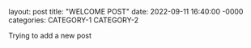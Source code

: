 layout: post
title: "WELCOME POST"
date: 2022-09-11 16:40:00 -0000
categories: CATEGORY-1 CATEGORY-2


Trying to add a new post
